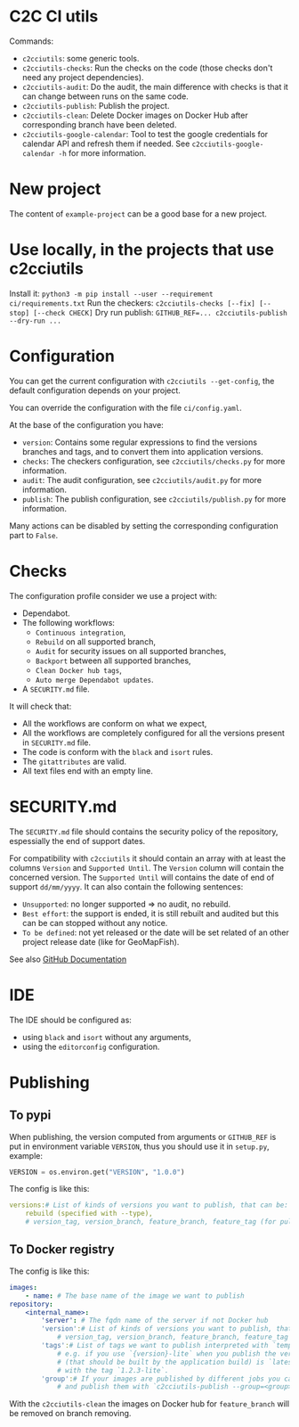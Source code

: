 # C2C CI utils

Commands:

-   `c2cciutils`: some generic tools.
-   `c2cciutils-checks`: Run the checks on the code (those checks don't need any project dependencies).
-   `c2cciutils-audit`: Do the audit, the main difference with checks is that it can change between runs on the same code.
-   `c2cciutils-publish`: Publish the project.
-   `c2cciutils-clean`: Delete Docker images on Docker Hub after corresponding branch have been deleted.
-   `c2cciutils-google-calendar`: Tool to test the google credentials for calendar API and refresh them if needed. See `c2cciutils-google-calendar -h` for more information.

# New project

The content of `example-project` can be a good base for a new project.

# Use locally, in the projects that use c2cciutils

Install it: `python3 -m pip install --user --requirement ci/requirements.txt`
Run the checkers: `c2cciutils-checks [--fix] [--stop] [--check CHECK]`
Dry run publish: `GITHUB_REF=... c2cciutils-publish --dry-run ...`

# Configuration

You can get the current configuration with `c2cciutils --get-config`, the default configuration depends on your project.

You can override the configuration with the file `ci/config.yaml`.

At the base of the configuration you have:

-   `version`: Contains some regular expressions to find the versions branches and tags, and to convert them into application versions.
-   `checks`: The checkers configuration, see `c2cciutils/checks.py` for more information.
-   `audit`: The audit configuration, see `c2cciutils/audit.py` for more information.
-   `publish`: The publish configuration, see `c2cciutils/publish.py` for more information.

Many actions can be disabled by setting the corresponding configuration part to `False`.

# Checks

The configuration profile consider we use a project with:

-   Dependabot.
-   The following workflows:
    -   `Continuous integration`,
    -   `Rebuild` on all supported branch,
    -   `Audit` for security issues on all supported branches,
    -   `Backport` between all supported branches,
    -   `Clean Docker hub tags`,
    -   `Auto merge Dependabot updates`.
-   A `SECURITY.md` file.

It will check that:

-   All the workflows are conform on what we expect,
-   All the workflows are completely configured for all the versions present in `SECURITY.md` file.
-   The code is conform with the `black` and `isort` rules.
-   The `gitattributes` are valid.
-   All text files end with an empty line.

# SECURITY.md

The `SECURITY.md` file should contains the security policy of the repository, espessially the end of
support dates.

For compatibility with `c2cciutils` it should contain an array with at least the columns
`Version` and `Supported Until`. The `Version` column will contain the concerned version.
The `Supported Until` will contains the date of end of support `dd/mm/yyyy`.
It can also contain the following sentences:

-   `Unsupported`: no longer supported => no audit, no rebuild.
-   `Best effort`: the support is ended, it is still rebuilt and audited but this can be can stopped without any notice.
-   `To be defined`: not yet released or the date will be set related of an other project release date (like for GeoMapFish).

See also [GitHub Documentation](https://docs.github.com/en/github/managing-security-vulnerabilities/adding-a-security-policy-to-your-repository)

# IDE

The IDE should be configured as:

-   using `black` and `isort` without any arguments,
-   using the `editorconfig` configuration.

# Publishing

## To pypi

When publishing, the version computed from arguments or `GITHUB_REF` is put in environment variable `VERSION`, thus you should use it in `setup.py`, example:

```python
VERSION = os.environ.get("VERSION", "1.0.0")
```

The config is like this:

```yaml
versions:# List of kinds of versions you want to publish, that can be:
    rebuild (specified with --type),
    # version_tag, version_branch, feature_branch, feature_tag (for pull request)
```

## To Docker registry

The config is like this:

```yaml
images:
    - name: # The base name of the image we want to publish
repository:
    <internal_name>:
        'server': # The fqdn name of the server if not Docker hub
        'version':# List of kinds of versions you want to publish, that can be: rebuild (specified using --type),
            # version_tag, version_branch, feature_branch, feature_tag (for pull request)
        'tags':# List of tags we want to publish interpreted with `template(version=version)`
            # e.g. if you use `{version}-lite` when you publish the version `1.2.3` the source tag
            # (that should be built by the application build) is `latest-lite`, and it will be published
            # with the tag `1.2.3-lite`.
        'group':# If your images are published by different jobs you can separate them in different groups
            # and publish them with `c2cciutils-publish --group=<group>`
```

With the `c2cciutils-clean` the images on Docker hub for `feature_branch` will be removed on branch removing.
